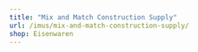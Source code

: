 ```yaml
---
title: "Mix and Match Construction Supply"
url: /imus/mix-and-match-construction-supply/
shop: Eisenwaren
---
```

